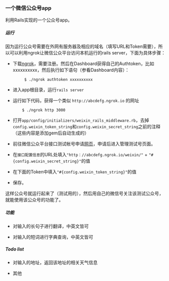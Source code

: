 ### 一个微信公众号app

利用Rails实现的一个公众号app。

##### 运行

因为运行公众号需要在外网有服务器及相应的域名（填写URL和Token需要），所以可以利用ngrok让微信公众平台访问本机运行的rails server，下面为具体步骤：

* 下载[ngrok](https://ngrok.com/)，需要注册。然后在Dashboard获得自己的Authtoken，比如xxxxxxxxxx，然后执行如下语句（参看Dashboard内容）：

  ```shell
       $ ./ngrok authtoken xxxxxxxxxx
  ```
* 进入app根目录，运行`rails server`

* 运行如下代码，获得一个类似 `http://abcdefg.ngrok.io` 的网址
  ```shell
      $ ./ngrok http 3000
  ```
* 打开`app/config/initializers/weixin_rails_middleware.rb`，去掉`config.weixin_token_string`和`config.weixin_secret_string`之前的注释（这些内容是添加gem后自动生成的）

* 前往微信公众平台接口测试帐号申请[网页](http://mp.weixin.qq.com/debug/cgi-bin/sandbox?t=sandbox/login)，申请后进入管理测试号页面。

* 在`接口配置信息`的URL处填入`"http：//abcdefg.ngrok.io/weixin/"` + `"#{config.weixin_secret_string}"`的值

* 在下面的Token中填入`"#{config.weixin_token_string}"`的值

* 保存。

这样公众号就运行起来了（测试用的），然后用自己的微信号关注该测试公众号，就能使用该公众号的功能了。


##### 功能

* 对输入的长句子进行翻译，中英文皆可

* 对输入的短词进行字典查询，中英文皆可

##### Todo list

* 对输入的地址，返回该地址的相关天气信息

* 其他
